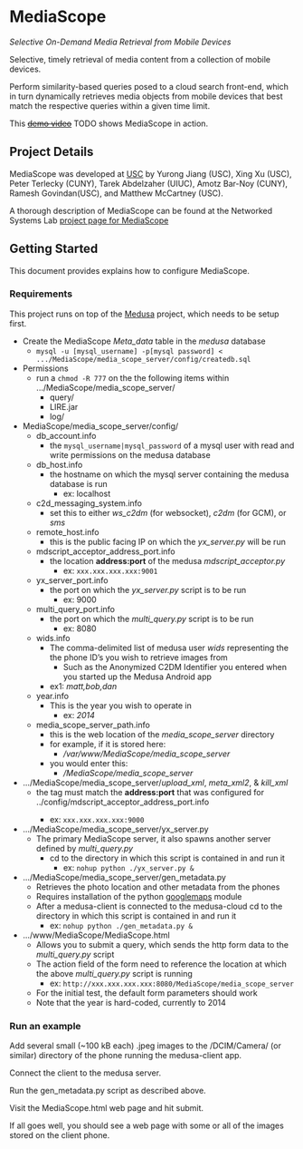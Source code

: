 # MediaScope
*Selective On-Demand Media Retrieval from Mobile Devices*

Selective, timely retrieval of media content from a collection of mobile devices.

Perform similarity-based queries posed to a cloud search front-end, which in turn dynamically retrieves media objects from mobile devices that best match the respective queries within a given time limit.

This ~~[demo video](http://www.youtube.com/watch?v=__TODO__)~~ TODO shows MediaScope in action. 

## Project Details

MediaScope was developed at [USC](http://www.usc.edu) by Yurong Jiang (USC), Xing Xu (USC), Peter Terlecky (CUNY), Tarek Abdelzaher (UIUC), Amotz Bar-Noy (CUNY), Ramesh Govindan(USC), and Matthew McCartney (USC).

A thorough description of MediaScope can be found at the Networked Systems Lab [project page for MediaScope](http://nsl.cs.usc.edu/Projects/MediaScope) 

## Getting Started

This document provides explains how to configure MediaScope.

### Requirements

This project runs on top of the [Medusa](https://github.com/USC-NSL/Medusa) project, which needs to be setup first.

* Create the MediaScope *Meta_data* table in the *medusa* database
  * ```mysql -u [mysql_username] -p[mysql password] < .../MediaScope/media_scope_server/config/createdb.sql```
* Permissions
    * run a ```chmod -R 777``` on the the following items within .../MediaScope/media_scope_server/
        * query/
        * LIRE.jar
        * log/
* MediaScope/media_scope_server/config/
    * db_account.info
        * the ```mysql_username|mysql_password``` of a mysql user with read and write permissions on the medusa database 
    * db_host.info
        * the hostname on which the mysql server containing the medusa database is run
            * ex: localhost
    * c2d_messaging_system.info
        * set this to either *ws_c2dm* (for websocket), *c2dm* (for GCM), or *sms*
    * remote_host.info
        * this is the public facing IP on which the *yx_server.py* will be run
    * mdscript_acceptor_address_port.info
        * the location **address:port** of the medusa *mdscript_acceptor.py*
            * ex: ```xxx.xxx.xxx.xxx:9001```
    * yx_server_port.info
        * the port on which the *yx_server.py* script is to be run
            * ex: 9000
    * multi_query_port.info
        * the port on which the *multi_query.py* script is to be run
            * ex: 8080
    * wids.info
        * The comma-delimited list of medusa user *wids* representing the the phone ID’s you wish to retrieve images from
            * Such as the Anonymized C2DM Identifier you entered when you started up the Medusa Android app
        * ex1: *matt,bob,dan*
    * year.info
        * This is the year you wish to operate in
            * ex: *2014*
    * media_scope_server_path.info
        * this is the web location of the *media_scope_server* directory
        * for example, if it is stored here:
            * */var/www/MediaScope/media_scope_server*
        * you would enter this:
            * */MediaScope/media_scope_server*
* .../MediaScope/media_scope_server/*upload_xml*, *meta_xml2*, & *kill_xml*
    * the <notification> tag must match the **address:port** that was configured for ../config/mdscript_acceptor_address_port.info
        * ex: ```xxx.xxx.xxx.xxx:9000```
* .../MediaScope/media_scope_server/yx_server.py
    * The primary MediaScope server, it also spawns another server defined by *multi_query.py*
        * cd to the directory in which this script is contained in and run it
            * ex: ```nohup python ./yx_server.py & ```
* .../MediaScope/media_scope_server/gen_metadata.py
    * Retrieves the photo location and other metadata from the phones
    * Requires installation of the python [googlemaps](https://pypi.python.org/pypi/googlemaps/) module
    * After a medusa-client is connected to the medusa-cloud cd to the directory in which this script is contained in and run it
        * ex: ```nohup python ./gen_metadata.py & ```
* .../www/MediaScope/MediaScope.html
    * Allows you to submit a query, which sends the http form data to the *multi_query.py* script
    * The action field of the form need to reference the location at which the above *multi_query.py* script is running
        * ex: ```http://xxx.xxx.xxx.xxx:8080/MediaScope/media_scope_server```
    * For the initial test, the default form parameters should work
    * Note that the year is hard-coded, currently to 2014

### Run an example

Add several small (~100 kB each) .jpeg images to the /DCIM/Camera/ (or similar) directory of the phone running the medusa-client app.

Connect the client to the medusa server.

Run the gen_metadata.py script as described above.

Visit the MediaScope.html web page and hit submit.

If all goes well, you should see a web page with some or all of the images stored on the client phone.
